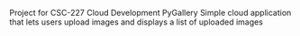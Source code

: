 Project for CSC-227 Cloud Development
PyGallery
Simple cloud application that lets users upload images and displays a list of uploaded images
